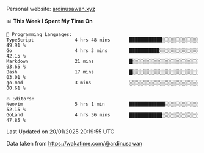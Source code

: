 Personal website: [ardinusawan.xyz](https://ardinusawan.xyz)

<!--START_SECTION:waka-->
📊 **This Week I Spent My Time On** 

```text
💬 Programming Languages: 
TypeScript               4 hrs 48 mins       ████████████░░░░░░░░░░░░░   49.91 % 
Go                       4 hrs 3 mins        ███████████░░░░░░░░░░░░░░   42.15 % 
Markdown                 21 mins             █░░░░░░░░░░░░░░░░░░░░░░░░   03.65 % 
Bash                     17 mins             █░░░░░░░░░░░░░░░░░░░░░░░░   03.01 % 
go.mod                   3 mins              ░░░░░░░░░░░░░░░░░░░░░░░░░   00.61 % 

🔥 Editors: 
Neovim                   5 hrs 1 min         █████████████░░░░░░░░░░░░   52.15 % 
GoLand                   4 hrs 36 mins       ████████████░░░░░░░░░░░░░   47.85 % 
```


 Last Updated on 20/01/2025 20:19:55 UTC
<!--END_SECTION:waka-->
Data taken from https://wakatime.com/@ardinusawan
